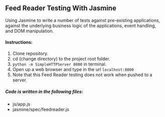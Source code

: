 ## Feed Reader Testing With Jasmine

Using Jasmine to write a number of tests against pre-existing applications, against the underlying business logic of the applications, event handling, and DOM manipulation.

#### Instructions:
1. Clone repository.
2. cd (change directory) to the project root folder.
3. `python -m SimpleHTTPServer 8000` in terminal.
4. Open up a web browser and type in the url `localhost:8000`
5. Note that this Feed Reader testing does not work when pushed to a server.


##### Code is written in the following files:

* js/app.js
* jasmine/spec/feedreader.js
